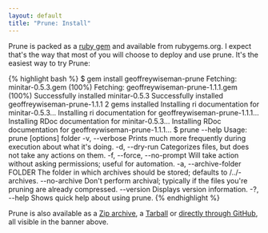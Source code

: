 ```yaml
---
layout: default
title: "Prune: Install"
---
```

Prune is packed as a [ruby gem](https://rubygems.org/gems/geoffreywiseman-prune) and available from rubygems.org. I expect that's the way that most of you will choose to deploy and use prune. It's the easiest way to try Prune:

{% highlight bash %}
$ gem install geoffreywiseman-prune
Fetching: minitar-0.5.3.gem (100%)
Fetching: geoffreywiseman-prune-1.1.1.gem (100%)
Successfully installed minitar-0.5.3
Successfully installed geoffreywiseman-prune-1.1.1
2 gems installed
Installing ri documentation for minitar-0.5.3...
Installing ri documentation for geoffreywiseman-prune-1.1.1...
Installing RDoc documentation for minitar-0.5.3...
Installing RDoc documentation for geoffreywiseman-prune-1.1.1...
$ prune --help
Usage: prune [options] folder
    -v, --verbose                    Prints much more frequently during execution about what it's doing.
    -d, --dry-run                    Categorizes files, but does not take any actions on them.
    -f, --force, --no-prompt         Will take action without asking permissions; useful for automation.
    -a, --archive-folder FOLDER      The folder in which archives should be stored; defaults to <folder>/../<folder-name>-archives.
        --no-archive                 Don't perform archival; typically if the files you're pruning are already compressed.
        --version                    Displays version information.
    -?, --help                       Shows quick help about using prune.
{% endhighlight %}

Prune is also available as a [Zip archive](https://github.com/downloads/geoffreywiseman/prune/prune-1.1.1.zip), a [Tarball](https://github.com/downloads/geoffreywiseman/prune/prune-1.1.1.tar.gz) or [directly through GitHub](http://github.com/geoffreywiseman/prune/), all visible in the banner above.